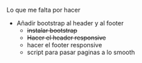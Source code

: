 Lo que me falta por hacer

* Añadir bootstrap al header y al footer
    * ~~instalar bootstrap~~
    * ~~Hacer el header responsive~~
    * hacer el footer responsive
    * script para pasar paginas a lo smooth 


